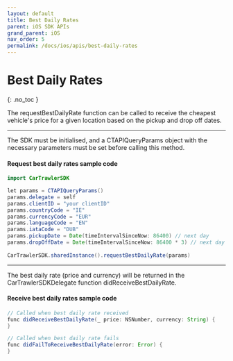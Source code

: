 ```yaml
---
layout: default
title: Best Daily Rates
parent: iOS SDK APIs
grand_parent: iOS
nav_order: 5
permalink: /docs/ios/apis/best-daily-rates
---
```


# Best Daily Rates

{: .no_toc }

The requestBestDailyRate function can be called to receive the cheapest vehicle's price for a given location based on the pickup and drop off dates. 

---

The SDK must be initialised, and a CTAPIQueryParams object with the necessary parameters must be set before calling this method.

#### Request best daily rates sample code
```java
import CarTrawlerSDK

let params = CTAPIQueryParams()  
params.delegate = self
params.clientID = "your clientID"
params.countryCode = "IE"
params.currencyCode = "EUR"
params.languageCode = "EN"
params.iataCode = "DUB"
params.pickupDate = Date(timeIntervalSinceNow: 86400) // next day
params.dropOffDate = Date(timeIntervalSinceNow: 86400 * 3) // next day + 3 days
  
CarTrawlerSDK.sharedInstance().requestBestDailyRate(params)
```
---
The best daily rate (price and currency) will be returned in the CarTrawlerSDKDelegate function didReceiveBestDailyRate.

#### Receive best daily rates sample code

```java
// Called when best daily rate received
func didReceiveBestDailyRate(_ price: NSNumber, currency: String) {
}

// Called when best daily rate fails
func didFailToReceiveBestDailyRate(error: Error) {
}
```
